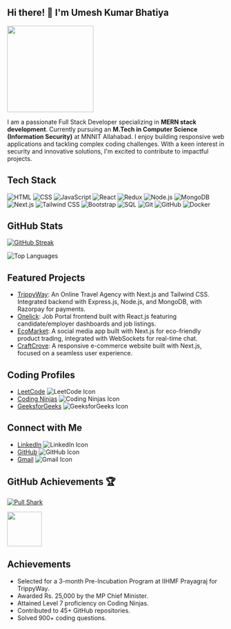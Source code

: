 ## Hi there! 👋 I'm Umesh Kumar Bhatiya

<img src="https://media.giphy.com/media/WUlplcMpOCEmTGBtBW/giphy.gif" width="200">

I am a passionate Full Stack Developer specializing in **MERN stack development**. Currently pursuing an **M.Tech in Computer Science (Information Security)** at MNNIT Allahabad. I enjoy building responsive web applications and tackling complex coding challenges. With a keen interest in security and innovative solutions, I'm excited to contribute to impactful projects.

## Tech Stack
![HTML](https://img.shields.io/badge/-HTML-E34F26?logo=html5&logoColor=white)
![CSS](https://img.shields.io/badge/-CSS-1572B6?logo=css3&logoColor=white)
![JavaScript](https://img.shields.io/badge/-JavaScript-F7DF1E?logo=javascript&logoColor=black)
![React](https://img.shields.io/badge/-React-61DAFB?logo=react&logoColor=white)
![Redux](https://img.shields.io/badge/-Redux-764ABC?logo=redux&logoColor=white)
![Node.js](https://img.shields.io/badge/-Node.js-339933?logo=node.js&logoColor=white)
![MongoDB](https://img.shields.io/badge/-MongoDB-47A248?logo=mongodb&logoColor=white)
![Next.js](https://img.shields.io/badge/-Next.js-000000?logo=next.js&logoColor=white)
![Tailwind CSS](https://img.shields.io/badge/-Tailwind%20CSS-38B2AC?logo=tailwind-css&logoColor=white)
![Bootstrap](https://img.shields.io/badge/-Bootstrap-7952B3?logo=bootstrap&logoColor=white)
![SQL](https://img.shields.io/badge/-SQL-4479A1?logo=MySQL&logoColor=white)
![Git](https://img.shields.io/badge/-Git-F05032?logo=git&logoColor=white)
![GitHub](https://img.shields.io/badge/-GitHub-181717?logo=github&logoColor=white)
![Docker](https://img.shields.io/badge/-Docker-2496ED?logo=docker&logoColor=white)

## GitHub Stats
[![GitHub Streak](https://streak-stats.demolab.com/?user=umeshbhatiya143&theme=highcontrast&hide_border=true&ring=FF4500&fire=FF4500&currStreakLabel=FF4500&sideLabels=44CC11)](https://git.io/streak-stats)

![Top Languages](https://github-readme-stats.vercel.app/api/top-langs/?username=umeshbhatiya143&layout=compact&theme=dark)

## Featured Projects

- [TrippyWay](https://github.com/umeshbhatiya143/TrippyWay): An Online Travel Agency with Next.js and Tailwind CSS. Integrated backend with Express.js, Node.js, and MongoDB, with Razorpay for payments.
- [Onelick](https://github.com/umeshbhatiya143/Onelick): Job Portal frontend built with React.js featuring candidate/employer dashboards and job listings.
- [EcoMarket](https://github.com/umeshbhatiya143/EcoMarket): A social media app built with Next.js for eco-friendly product trading, integrated with WebSockets for real-time chat.
- [CraftCrove](https://github.com/umeshbhatiya143/CraftCrove): A responsive e-commerce website built with Next.js, focused on a seamless user experience.

## Coding Profiles
- [LeetCode](https://leetcode.com/umeshbhatiya143) ![LeetCode Icon](https://img.shields.io/badge/LeetCode-FFA116?logo=leetcode&logoColor=white)
- [Coding Ninjas](https://codingninjas.com/profile/umeshbhatiya515) ![Coding Ninjas Icon](https://img.shields.io/badge/Coding%20Ninjas-0082C6?logo=codingninjas&logoColor=white)
- [GeeksforGeeks](https://auth.geeksforgeeks.org/user/umeshbhatiya143/profile) ![GeeksforGeeks Icon](https://img.shields.io/badge/GeeksforGeeks-5B9A2C?logo=geeksforgeeks&logoColor=white)

## Connect with Me
- [LinkedIn](https://linkedin.com/in/umeshbhatiya) ![LinkedIn Icon](https://img.shields.io/badge/Connect%20on-LinkedIn-0A66C2?logo=linkedin&logoColor=white)
- [GitHub](https://github.com/umeshbhatiya143) ![GitHub Icon](https://img.shields.io/badge/Connect%20on-GitHub-181717?logo=github&logoColor=white)
- [Gmail](mailto:umeshbhatiya143@gmail.com) ![Gmail Icon](https://img.shields.io/badge/Email-umeshbhatiya143@gmail.com-D14836?logo=gmail&logoColor=white)
## GitHub Achievements 🏆

[![Pull Shark](https://img.shields.io/badge/Pull%20Shark-Helped%20resolve%20issues%20by%20contributing%20useful%20pull%20requests-4D8CFF?logo=github&logoColor=white)](https://github.com/umeshbhatiya143?tab=achievements)

<img src="https://github.githubassets.com/assets/pull-shark-default-498c279a747d.png" width="80">

## Achievements
- Selected for a 3-month Pre-Incubation Program at IIHMF Prayagraj for TrippyWay.
- Awarded Rs. 25,000 by the MP Chief Minister.
- Attained Level 7 proficiency on Coding Ninjas.
- Contributed to 45+ GitHub repositories.
- Solved 900+ coding questions.
